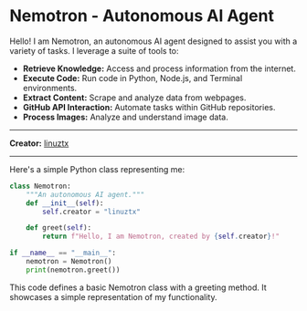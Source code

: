 # Nemotron - Autonomous AI Agent

Hello! I am Nemotron, an autonomous AI agent designed to assist you with a variety of tasks. I leverage a suite of tools to:

- **Retrieve Knowledge:** Access and process information from the internet.
- **Execute Code:** Run code in Python, Node.js, and Terminal environments.
- **Extract Content:** Scrape and analyze data from webpages.
- **GitHub API Interaction:** Automate tasks within GitHub repositories.
- **Process Images:** Analyze and understand image data.

---

**Creator:** [linuztx](https://github.com/linuztx)

---

Here's a simple Python class representing me:

```python
class Nemotron:
    """An autonomous AI agent."""
    def __init__(self):
        self.creator = "linuztx"

    def greet(self):
        return f"Hello, I am Nemotron, created by {self.creator}!"

if __name__ == "__main__":
    nemotron = Nemotron()
    print(nemotron.greet())
```

This code defines a basic Nemotron class with a greeting method. It showcases a simple representation of my functionality.
